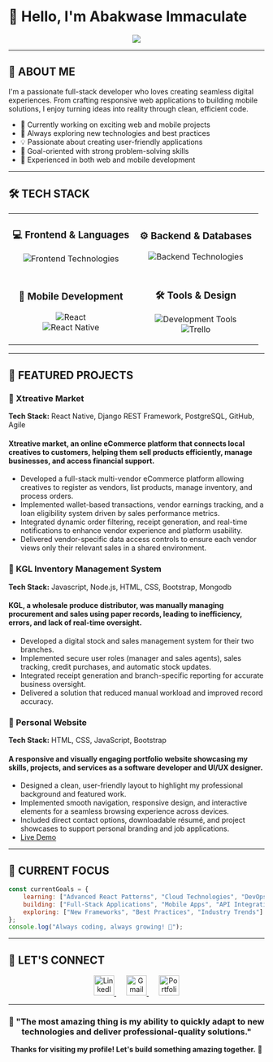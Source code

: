 # 👋 Hello, I'm Abakwase Immaculate
<div align="center">
  <img src="https://readme-typing-svg.herokuapp.com/?lines=Full+Stack+Developer;React+%26+Node.js+Enthusiast;Mobile+App+Developer;Always+Learning+New+Technologies&font=Fira%20Code&center=true&width=440&height=45&color=58a6ff&vCenter=true&size=22">
</div>

---

## 🚀 ABOUT ME
I'm a passionate full-stack developer who loves creating seamless digital experiences. From crafting responsive web applications to building mobile solutions, I enjoy turning ideas into reality through clean, efficient code.

- 🔭 Currently working on exciting web and mobile projects
- 🌱 Always exploring new technologies and best practices
- 💡 Passionate about creating user-friendly applications
- 🎯 Goal-oriented with strong problem-solving skills
- 📱 Experienced in both web and mobile development

---

## 🛠️ TECH STACK

<div align="center">
  <table>
    <tr>
      <td align="center" width="50%">
        <h3>💻 Frontend & Languages</h3>
        <p>
          <img src="https://skillicons.dev/icons?i=html,css,js,react,bootstrap" alt="Frontend Technologies"/>
        </p>
      </td>
      <td align="center" width="50%">
        <h3>⚙️ Backend & Databases</h3>
        <p>
          <img src="https://skillicons.dev/icons?i=nodejs,mongodb,postgres" alt="Backend Technologies"/>
        </p>
      </td>
    </tr>
    <tr>
      <td align="center" width="50%">
        <h3>📱 Mobile Development</h3>
        <p>
          <img src="https://skillicons.dev/icons?i=react" alt="React"/>
          <br>
          <img src="https://img.shields.io/badge/React_Native-20232A?style=for-the-badge&logo=react&logoColor=61DAFB" alt="React Native"/>
        </p>
      </td>
      <td align="center" width="50%">
        <h3>🛠️ Tools & Design</h3>
        <p>
          <img src="https://skillicons.dev/icons?i=github,wordpress,figma,vscode" alt="Development Tools"/>
          <br>
          <img src="https://img.shields.io/badge/Trello-0052CC?style=for-the-badge&logo=trello&logoColor=white" alt="Trello"/>
        </p>
      </td>
    </tr>
  </table>
</div>

---

## 💼 FEATURED PROJECTS

### 🌟 Xtreative Market
**Tech Stack:** React Native, Django REST Framework, PostgreSQL,   GitHub, Agile

#### Xtreative market, an online eCommerce platform that connects local creatives to customers, helping them sell products efficiently, manage businesses, and access financial support.

- Developed a full-stack multi-vendor eCommerce platform allowing creatives to register as vendors, list products, manage inventory, and process orders.
- Implemented wallet-based transactions, vendor earnings tracking, and a loan eligibility system driven by sales performance metrics.
- Integrated dynamic order filtering, receipt generation, and real-time notifications to enhance vendor experience and platform usability.
- Delivered vendor-specific data access controls to ensure each vendor views only their relevant sales in a shared environment.


### 🌟 KGL Inventory Management System
**Tech Stack:** Javascript, Node.js, HTML, CSS, Bootstrap, Mongodb
#### KGL, a wholesale produce distributor, was manually managing procurement and sales using paper records, leading to inefficiency, errors, and lack of real-time oversight.

- Developed a digital stock and sales management system for their two branches.
- Implemented secure user roles (manager and sales agents), sales tracking, credit purchases, and automatic stock updates.
- Integrated receipt generation and branch-specific reporting for accurate business oversight.
- Delivered a solution that reduced manual workload and improved record accuracy.


### 🌟 Personal Website
**Tech Stack:** HTML, CSS, JavaScript, Bootstrap
#### A responsive and visually engaging portfolio website showcasing my skills, projects, and services as a software developer and UI/UX designer.

- Designed a clean, user-friendly layout to highlight my professional background and featured work.
- Implemented smooth navigation, responsive design, and interactive elements for a seamless browsing experience across devices.
- Included direct contact options, downloadable résumé, and project showcases to support personal branding and job applications.
- [Live Demo](https://immy.netlify.app/)

---

## 🎯 CURRENT FOCUS

```javascript
const currentGoals = {
    learning: ["Advanced React Patterns", "Cloud Technologies", "DevOps"],
    building: ["Full-Stack Applications", "Mobile Apps", "API Integrations"],
    exploring: ["New Frameworks", "Best Practices", "Industry Trends"]
};
console.log("Always coding, always growing! 🚀");
```

---

## 🤝 LET'S CONNECT

<p align="center">
  <a href="https://www.linkedin.com/in/immaculateabakwase/" target="_blank" style="margin: 0 10px;">
    <img src="https://skillicons.dev/icons?i=linkedin" alt="LinkedIn" height="40" />
  </a>
  <a href="mailto:immaculateabakwase@gmail.com" style="margin: 0 10px;">
    <img src="https://img.shields.io/badge/Email-Me-D14836?style=for-the-badge&logo=gmail&logoColor=white" alt="Gmail" height="40" />
  </a>
  <a href="https://immy.netlify.app/" target="_blank" style="margin: 0 10px;">
    <img src="https://img.shields.io/badge/Portfolio-000000?style=for-the-badge&logo=vercel&logoColor=white" alt="Portfolio" height="40" />
  </a>
</p>


---

<div align="center">
  
### 💬 "The most amazing thing is my ability to quickly adapt to new technologies and deliver professional-quality solutions."

**Thanks for visiting my profile! Let's build something amazing together.** 🚀

</div>
